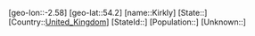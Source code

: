﻿---
location: [54.2,-2.58]
type: City
tags:
- geo/City


SpocWebEntityId: 31456
isDeleted: false
confidential: public

---
[geo-lon::-2.58]
[geo-lat::54.2]
[name::Kirkly]
[State::]
[Country::[United_Kingdom](geo/Continent/Europe/United_Kingdom.md)]
[StateId::]
[Population::]
[Unknown::]

